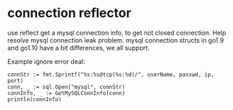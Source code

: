 # connection reflector

use reflect get a mysql connection info, to get not closed connection. Help resolve mysql connection leak problem.
mysql connection structs in go1.9 and go1.10 have a bit differences, we all support.

Example ignore error deal:
```
connStr := fmt.Sprintf("%s:%s@tcp(%s:%d)/", userName, passwd, ip, port)
conn, _ := sql.Open("mysql", connStr)
connInfo, _ := GetMySQLConnInfo(conn)
println(connInfo)
```
